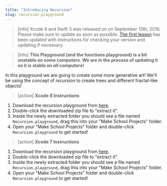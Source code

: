 ```yaml
---
title: "Introducing Recursion"
slug: recursion-playground
---
```


> [info]
> Xcode 8 and Swift 3 was released on on September 13th, 2016. Please make sure to update as soon as possible. [The first lesson](https://www.makeschool.com/academy/tutorial/getting-started-with-xcode-playgrounds-0afee09b-0bdb-47bd-8551-e179266b6b65/get-started-with-xcode-74d7476e-22f1-403c-99ab-b767f1a7b71e) has been updated with instructions for checking your version and updating if necessary.

<!--  -->

> [info]
> **This Playground (and the functions playground) is a bit unstable on some computers. We are in the process of updating it so it is stable on _all_ computers!**

In this playground we are going to create some more generative art! We'll be using the concept of _recursion_ to create trees and different fractal-like objects!

> [action]
> **Xcode 8 Instructions**
>
1. Download the recursion playground from [here](https://github.com/MakeSchool-Tutorials/Intro-Recursion-Trees-Swift-Playground/archive/swift3.zip).
1. Double-click the downloaded zip file to "extract it".
1. Inside the newly extracted folder you should see a file named `Recursion.playground`, drag this into your "Make School Projects" folder.
1. Open your "Make School Projects" folder and double-click `Recursion.playground` to get started!

<!--  -->

> [action]
> **Xcode 7 Instructions**
>
1. Download the recursion playground from [here](https://github.com/MakeSchool-Tutorials/Intro-Recursion-Trees-Swift-Playground/archive/master.zip).
1. Double-click the downloaded zip file to "extract it".
1. Inside the newly extracted folder you should see a file named `Recursion.playground`, drag this into your "Make School Projects" folder.
1. Open your "Make School Projects" folder and double-click `Recursion.playground` to get started!
